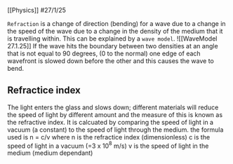 [[Physics]]
#27/1/25 

`Refraction` is a change of direction (bending) for a wave due to a change in the speed of the wave due to a change in the density of the medium that it is travelling within.
This can be explained by a `wave model`.
![[WaveModel 27.1.25]]
If the wave hits the boundary between two densities at an angle that is not equal to 90 degrees, (0 to the normal) one edge of each wavefront is slowed down before the other and this causes the wave to bend.
## Refractice index
The light enters the glass and slows down; different materials will reduce the speed of light by different amount and the measure of this is known as the refractive index.
It is calcuated by comparing the speed of light in a vacuum (a constant) to the speed of light through the medium.
the formula used is n = c/v
where n is the refractice index (dimensionless)
c is the speed of light in a vacuum (=3 x 10$^8$ m/s)
v is the speed of light in the medium (medium dependant)